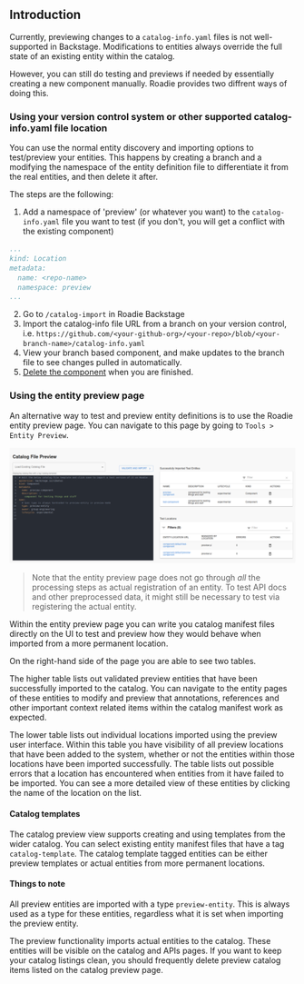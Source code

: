 
## Introduction

Currently, previewing changes to a `catalog-info.yaml` files is not well-supported in Backstage. Modifications to entities always override the full state of an existing entity within the catalog.

However, you can still do testing and previews if needed by essentially creating a new component manually. Roadie provides two diffrent ways of doing this. 

### Using your version control system or other supported catalog-info.yaml file location

You can use the normal entity discovery and importing options to test/preview your entities. This happens by creating a branch and a modifying the namespace of the entity definition file to differentiate it from the real entities, and then delete it after.

The steps are the following:

1. Add a namespace of 'preview' (or whatever you want) to the `catalog-info.yaml` file you want to test (if you don't, you will get a conflict with the existing component)
```yaml
...
kind: Location
metadata:
  name: <repo-name>
  namespace: preview
...
```
2. Go to `/catalog-import` in Roadie Backstage
3. Import the catalog-info file URL from a branch on your version control, i.e. `https://github.com/<your-github-org>/<your-repo>/blob/<your-branch-name>/catalog-info.yaml`
4. View your branch based component, and make updates to the branch file to see changes pulled in automatically. 
5. [Delete the component](../../details/unregister-components/) when you are finished. 


### Using the entity preview page

An alternative way to test and preview entity definitions is to use the Roadie entity preview page. You can navigate to this page by going to `Tools > Entity Preview`.

![Image of entity preview page](./entity_preview_page.png)


> Note that the entity preview page does not go through _all_ the processing steps as actual registration of an entity. To test API docs and other preprocessed data, it might still be necessary to test via registering the actual entity.

Within the entity preview page you can write you catalog manifest files directly on the UI to test and preview how they would behave when imported from a more permanent location. 

On the right-hand side of the page you are able to see two tables.

The higher table lists out validated preview entities that have been successfully imported to the catalog. You can navigate to the entity pages of these entities to modify and preview that annotations, references and other important context related items within the catalog manifest work as expected.  

The lower table lists out individual locations imported using the preview user interface. Within this table you have visibility of all preview locations that have been added to the system, whether or not the entities within those locations have been imported successfully. The table lists out possible errors that a location has encountered when entities from it  have failed to be imported. You can see a more detailed view of these entities by clicking the name of the location on the list. 


#### Catalog templates

The catalog preview view supports creating and using templates from the wider catalog. You can select existing entity manifest files that have a tag `catalog-template`. The catalog template tagged entities can be either preview templates or actual entities from more permanent locations.

#### Things to note

All preview entities are imported with a type `preview-entity`. This is always used as a type for these entities, regardless what it is set when importing the preview entity. 

The preview functionality imports actual entities to the catalog. These entities will be visible on the catalog and APIs pages. If you want to keep your catalog listings clean, you should frequently delete preview catalog items listed on the catalog preview page.  
